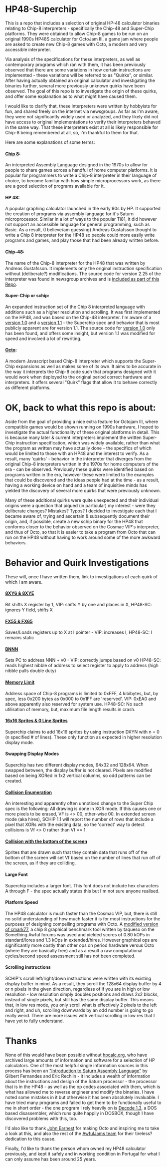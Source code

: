 # HP48-Superchip
This is a repo that includes a selection of original HP-48 calculator binaries relating to Chip-8 interpreters - specifically the Chip-48 and Super-Chip platforms. They were obtained to allow Chip-8 games to be run on an original 1990s HP48S calculator for OctoJam III, a game jam where people are asked to create new Chip-8 games with Octo, a modern and very accessible interpreter.

Via analysis of the specifications for these interpreters, as well as contemporary programs which ran with them, it has been previously observed that there are some variations in how certain instructions are implemented - these variations will be referred to as "Quirks", or similar. After having actually obtained an original calculator and investigating the binaries further, several more previously unknown quirks have been observed. The goal of this repo is to investigate the origin of these quirks, and offer some explanation as to what might have caused them.

I would like to clarify that, these interpreters were written by hobbyists for fun, and shared freely on the internet via newsgroups. As far as I'm aware, they were not significantly widely used or analyzed, and they likely did not have access to original implementations to verify their interpreters behaved in the same way. That these interpreters exist at all is likely responsible for Chip-8 being remembered at all, so, I'm thankful to them for that.

Here are some explanations of some terms:

#### [Chip 8](https://en.wikipedia.org/wiki/CHIP-8):
An interpreted Assembly Language designed in the 1970s to allow for people to share games across a handful of home computer platforms. It is popular for programmers to write a Chip-8 interpreter in their language of choice, to become familiar with how simple microprocessors work, as there are a good selection of programs available for it.
#### HP 48:
A popular graphing calculator launched in the early 90s by HP. It supported the creation of programs via assembly language for it's Saturn microprocessor. Similar in a lot of ways to the popular Ti81, it did however not support an accessible language for general programming, such as Basic. As a result, (I believe/am guessing) Andreas Gustafsson thought to write a Chip 8 interpreter for the HP48 so people could more easily write programs and games, and play those that had been already written before.
#### Chip-48:
The name of the Chip-8 interpreter for the HP48 that was written by Andreas Gustafsson. It implements only the original instruction specification without (deliberate?) modifications. The source code for version 2.25 of the interpreter was found in newsgroup archives and is [included as part of this Repo](c48_source.txt).
#### Super-Chip or schip:
An expanded instruction set of the Chip 8 interpreted language with additions such as a higher resolution and scrolling. It was first implemented on the HP48, and was based on the Chip-48 interpreter. I'm aware of a [version 1.0](sc10_origin.txt) and a [version 1.1](SCHIP_origin.txt) - the Superchip spec and behavior that is most publicly apparent are for version 1.1. The source code for [version 1.0](sc10_source.txt) only has been found, and offers some insight, but version 1.1 was modified for speed and involved a lot of rewriting.
#### [Octo](https://github.com/JohnEarnest/Octo):
A modern Javascript based Chip-8 interpreter which supports the Super-Chip expansions as well as makes some of its own. It aims to be accurate in the way it interprets the Chip-8 code such that programs designed with it would work when deployed to the original period correct hardware and interpreters. It offers several "Quirk" flags that allow it to behave correctly as different platforms.

# OK, back to what this repo is about:

Aside from the goal of providing a nice extra feature for Octojam III, where compatible games would be shown running on 1990s hardware, I hoped to investigate the actual functionality of these original platforms in detail. This is because many later & current interpreters implement the written Super-Chip instruction specification, which was widely available, rather than what the program as written may have actually done - the specifics of which would be limited to those with an HP48 and the interest to verify. As a result, many 'quirks' - behavior in the interpreter that diverges from the original Chip-8 interpreters written in the 1970s for home computers of the era - can be observed. Previously these quirks were identified based on programs written in the era, however these were limited to the examples that could be discovered and the ideas people had at the time - as a result, having a working device on hand and a team of inquisitive minds has yielded the discovery of several more quirks that were previously unknown.

Many of these additional quirks were quite unexpected and their individual origins were a question that piqued (in particular) my interest - were they deliberate changes? Mistakes? Typos? I decided to investigate each that I became aware of, trying and ascertain & subsequently document their origin, and, if possible, create a new schip binary for the HP48 that conforms closer to the behavior observed on the Cosmac VIP's interpreter, and thus of Octo, so that it is easier to take a program from Octo that can run on the HP48 without having to work around some of the more awkward behaviors.

# Behavior and Quirk Investigations
These will, once I have written them, link to investigations of each quirk of which I am aware.
#### [8XY6 & 8XYE](investigations/quirk_shift.md)
Bit shifts X register by 1, VIP: shifts Y by one and places in X, HP48-SC: ignores Y field, shifts X
#### [FX55 & FX65](investigations/quirk_i.md)
Saves/Loads registers up to X at I pointer - VIP: increases I, HP48-SC: I remains static
#### [BNNN](investigations/quirk_jump0.md)
Sets PC to address NNN + v0 - VIP: correctly jumps based on v0 HP48-SC: reads highest nibble of address to select register to apply to address (high nibble pulls double duty)
#### [Memory Limit](investigations/quirk_memlimit.md)
Address space of Chip-8 programs is limited to 0xFFF, 4 kibibytes, but, by spec, less 0x200 bytes as 0x000 to 0x1FF are 'reserved'. VIP: 0xEA0 and above apparently also reserved for system use. HP48-SC: No such utilisation of memory, but, maximum file length results in crash.
#### [16x16 Sprites & 0 Line Sprites](investigations/quirk_16x.md)
Superchip claims to add 16x16 sprites by using instruction DXYN with n = 0 (n specified # of lines). These only function as expected in higher resolution display mode.
#### Swapping Display Modes
Superchip has two different display modes, 64x32 and 128x64. When swapped between, the display buffer is not cleared. Pixels are modified based on being XORed in 1x2 vertical columns, so odd patterns can be created.
#### [Collision Enumeration](investigations/quirk_collide.md)
An interesting and apparently often unnoticed change to the Super Chip spec is the following:
All drawing is done in XOR mode. If this causes one or more pixels to be erased, VF is <> 00, other-wise 00.
In extended screen mode (aka hires), SCHIP 1.1 will report the number of rows that include a pixel that XORs with the existing data, so the 'correct' way to detect collisions is Vf <> 0 rather than Vf == 1.
#### [Collision with the bottom of the screen](investigations/quirk_collide.md)
Sprites that are drawn such that they contain data that runs off of the bottom of the screen will set Vf based on the number of lines that run off of the screen, as if they are colliding.
#### Large Font
Superchip includes a larger font. This font does not include hex characters A through F - the spec actually states this but I'm not sure anyone realised.
#### Platform Speed
The HP48 calculator is much faster than the Cosmac VIP, but, there is still no solid understanding of how much faster it is for most instructions for the purposes of designing compelling programs with Octo. A [modified version of cmark77](https://johnearnest.github.io/Octo/index.html?gist=0b340c02d2c41c164fd6849a377dd235), a chip 8 graphical benchmark tool written by taqueso on the Something Awful forums was used and yielded scores of 0.80 kOPs in standard/lores and 1.3 kOps in extended/hires. However graphical ops are significantly more costly than other ops on period hardware versus Octo (where they are basically free) and as a result a raw computational cycles/second speed assessment still has not been completed.
#### Scrolling instructions
SCHIP's scroll left/right/down instructions were written with its existing display buffer in mind. As a result, they scroll the 128x64 display buffer by 4 or n pixels in the given direction, regardless of if you are in high or low resolution - low resolution simply doubles positions and draws 2x2 blocks, instead of single pixels, but still has the same display buffer. This means that, in low res mode, you only scroll what is effectively 2 pixels to the left and right, and uh, scrolling downwards by an odd number is going to go really weird. There are more issues with vertical scrolling in low res that I have yet to fully understand.

# Thanks

None of this would have been possible without [hpcalc.org](http://www.hpcalc.org/), who have archived large amounts of information and software for a selection of HP calculators. One of the most helpful single information sources in this process has been an ["Introduction to Saturn Assembly Language"](http://members.ziggo.nl/kees.van.der.sanden/downloads/Saturn_tutorial.pdf) by Gilbert Fernandes and Eric Rechlin - it includes a wealth of information about the instructions and design of the Saturn processor - the processor that is in the HP48 - as well as the op codes associated with them, which is what has allowed me to reverse engineer and modify the binaries. I have noted some mistakes in it but otherwise it has been absolutely invaluable. I have tried many programs and failed to get them to be functionally useful to me in short order - the one program I rely heavily on is [Decode 1.3](http://www.hpcalc.org/details/3780), a DOS based disassembler, which runs quite happily in DOSBOX, though I have discovered problems with this, too.

I'd also like to thank [John Earnest](https://github.com/JohnEarnest) for making Octo and inspiring me to take a look at this, and also the rest of the [AwfulJams team](http://www.awfuljams.com/) for their tireless? dedication to this cause.

Finally, I'd like to thank the person whom owned my HP48 calculator previously, and kept it safely and in working condition in Portugal for what I can only assume has been around 25 years.